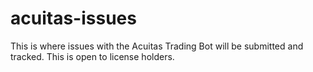 # acuitas-issues
This is where issues with the Acuitas Trading Bot will be submitted and tracked. This is open to license holders.
